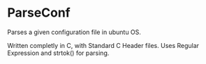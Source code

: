 # ParseConf

Parses a given configuration file in ubuntu OS.

Written completly in C, with Standard C Header files. Uses Regular Expression and strtok() for parsing.
